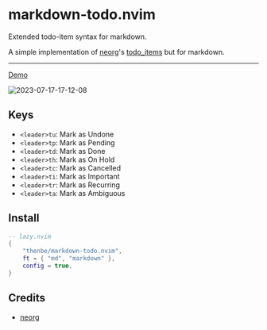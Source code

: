 # markdown-todo.nvim

Extended todo-item syntax for markdown.

A simple implementation of [neorg](https://github.com/nvim-neorg/neorg)'s [todo_items](https://github.com/nvim-neorg/neorg/wiki/Todo-Items) but for markdown.

---

[Demo](https://youtu.be/Bi9JiW5nSig?t=410)

![2023-07-17-17-12-08](https://github.com/thenbe/markdown-todo.nvim/assets/33713262/8aa0302c-21c3-4d30-a5c8-2316e92e411b)

## Keys

- `<leader>tu`: Mark as Undone
- `<leader>tp`: Mark as Pending
- `<leader>td`: Mark as Done
- `<leader>th`: Mark as On Hold
- `<leader>tc`: Mark as Cancelled
- `<leader>ti`: Mark as Important
- `<leader>tr`: Mark as Recurring
- `<leader>ta`: Mark as Ambiguous

## Install

```lua
-- lazy.nvim
{
	"thenbe/markdown-todo.nvim",
	ft = { "md", "markdown" },
	config = true,
}
```

## Credits

- [neorg](https://github.com/nvim-neorg/neorg)
